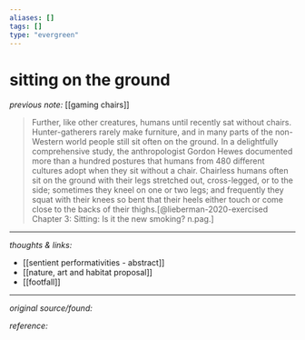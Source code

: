 ```yaml
---
aliases: []
tags: []
type: "evergreen"
---
```


# sitting on the ground

_previous note:_ [[gaming chairs]]

> Further, like other creatures, humans until recently sat without chairs. Hunter-gatherers rarely make furniture, and in many parts of the non-Western world people still sit often on the ground. In a delightfully comprehensive study, the anthropologist Gordon Hewes documented more than a hundred postures that humans from 480 different cultures adopt when they sit without a chair. Chairless humans often sit on the ground with their legs stretched out, cross-legged, or to the side; sometimes they kneel on one or two legs; and frequently they squat with their knees so bent that their heels either touch or come close to the backs of their thighs.[@lieberman-2020-exercised Chapter 3: Sitting: Is it the new smoking? n.pag.]

---

_thoughts & links:_

- [[sentient performativities - abstract]]
- [[nature, art and habitat proposal]]
- [[footfall]]


---

_original source/found:_ 

_reference:_ 
